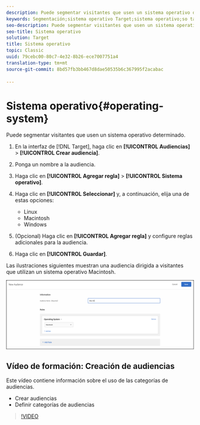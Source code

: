 ```yaml
---
description: Puede segmentar visitantes que usen un sistema operativo determinado.
keywords: Segmentación;sistema operativo Target;sistema operativo;so target;target en linux;linux;target en windows;windows;target en macintosh;macintosh;mac;target en mac;win;target en win
seo-description: Puede segmentar visitantes que usen un sistema operativo determinado.
seo-title: Sistema operativo
solution: Target
title: Sistema operativo
topic: Classic
uuid: 79cebc00-80c7-4e32-8b26-ece7007751a4
translation-type: tm+mt
source-git-commit: 8bd57fb3bb467d8dae50535b6c367995f2acabac

---
```



# Sistema operativo{#operating-system}

Puede segmentar visitantes que usen un sistema operativo determinado.

1. En la interfaz de [!DNL Target], haga clic en **[!UICONTROL Audiencias]** &gt; **[!UICONTROL Crear audiencia]**.
1. Ponga un nombre a la audiencia.
1. Haga clic en **[!UICONTROL Agregar regla]** &gt; **[!UICONTROL Sistema operativo]**.
1. Haga clic en **[!UICONTROL Seleccionar]** y, a continuación, elija una de estas opciones:

   * Linux
   * Macintosh
   * Windows

1. (Opcional) Haga clic en **[!UICONTROL Agregar regla]** y configure reglas adicionales para la audiencia.
1. Haga clic en **[!UICONTROL Guardar]**.

Las ilustraciones siguientes muestran una audiencia dirigida a visitantes que utilizan un sistema operativo Macintosh.

![](assets/target_os.png)

## Vídeo de formación: Creación de audiencias

Este vídeo contiene información sobre el uso de las categorías de audiencias.

* Crear audiencias
* Definir categorías de audiencias

>[!VIDEO](https://video.tv.adobe.com/v/17392?captions=spa)
